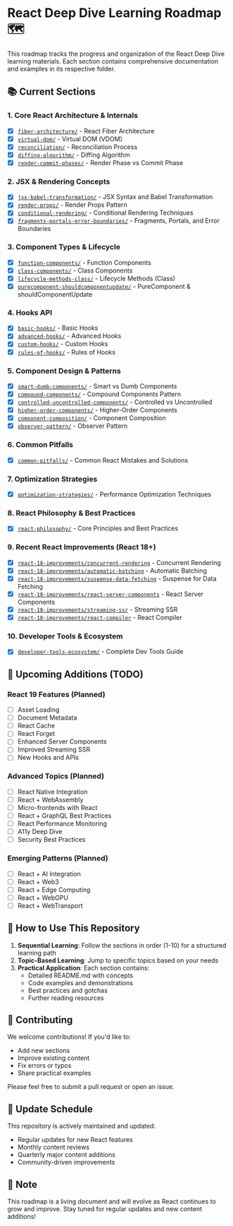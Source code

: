 # React Deep Dive Learning Roadmap 🗺️

This roadmap tracks the progress and organization of the React Deep Dive learning materials. Each section contains comprehensive documentation and examples in its respective folder.

## 📚 Current Sections

### 1. Core React Architecture & Internals
- [x] [`fiber-architecture/`](./fiber-architecture) - React Fiber Architecture
- [x] [`virtual-dom/`](./virtual-dom) - Virtual DOM (VDOM)
- [x] [`reconciliation/`](./reconciliation) - Reconciliation Process
- [x] [`diffing-algorithm/`](./diffing-algorithm) - Diffing Algorithm
- [x] [`render-commit-phases/`](./render-commit-phases) - Render Phase vs Commit Phase

### 2. JSX & Rendering Concepts
- [x] [`jsx-babel-transformation/`](./jsx-babel-transformation) - JSX Syntax and Babel Transformation
- [x] [`render-props/`](./render-props) - Render Props Pattern
- [x] [`conditional-rendering/`](./conditional-rendering) - Conditional Rendering Techniques
- [x] [`fragments-portals-error-boundaries/`](./fragments-portals-error-boundaries) - Fragments, Portals, and Error Boundaries

### 3. Component Types & Lifecycle
- [x] [`function-components/`](./function-components) - Function Components
- [x] [`class-components/`](./class-components) - Class Components
- [x] [`lifecycle-methods-class/`](./lifecycle-methods-class) - Lifecycle Methods (Class)
- [x] [`purecomponent-shouldcomponentupdate/`](./purecomponent-shouldcomponentupdate) - PureComponent & shouldComponentUpdate

### 4. Hooks API
- [x] [`basic-hooks/`](./basic-hooks) - Basic Hooks
- [x] [`advanced-hooks/`](./advanced-hooks) - Advanced Hooks
- [x] [`custom-hooks/`](./custom-hooks) - Custom Hooks
- [x] [`rules-of-hooks/`](./rules-of-hooks) - Rules of Hooks

### 5. Component Design & Patterns
- [x] [`smart-dumb-components/`](./smart-dumb-components) - Smart vs Dumb Components
- [x] [`compound-components/`](./compound-components) - Compound Components Pattern
- [x] [`controlled-uncontrolled-components/`](./controlled-uncontrolled-components) - Controlled vs Uncontrolled
- [x] [`higher-order-components/`](./higher-order-components) - Higher-Order Components
- [x] [`component-composition/`](./component-composition) - Component Composition
- [x] [`observer-pattern/`](./observer-pattern) - Observer Pattern

### 6. Common Pitfalls
- [x] [`common-pitfalls/`](./common-pitfalls) - Common React Mistakes and Solutions

### 7. Optimization Strategies
- [x] [`optimization-strategies/`](./optimization-strategies) - Performance Optimization Techniques

### 8. React Philosophy & Best Practices
- [x] [`react-philosophy/`](./react-philosophy) - Core Principles and Best Practices

### 9. Recent React Improvements (React 18+)
- [x] [`react-18-improvements/concurrent-rendering`](./react-18-improvements/concurrent-rendering) - Concurrent Rendering
- [x] [`react-18-improvements/automatic-batching`](./react-18-improvements/automatic-batching) - Automatic Batching
- [x] [`react-18-improvements/suspense-data-fetching`](./react-18-improvements/suspense-data-fetching) - Suspense for Data Fetching
- [x] [`react-18-improvements/react-server-components`](./react-18-improvements/react-server-components) - React Server Components
- [x] [`react-18-improvements/streaming-ssr`](./react-18-improvements/streaming-ssr) - Streaming SSR
- [x] [`react-18-improvements/react-compiler`](./react-18-improvements/react-compiler) - React Compiler

### 10. Developer Tools & Ecosystem
- [x] [`developer-tools-ecosystem/`](./developer-tools-ecosystem) - Complete Dev Tools Guide

## 🚀 Upcoming Additions (TODO)

### React 19 Features (Planned)
- [ ] Asset Loading
- [ ] Document Metadata
- [ ] React Cache
- [ ] React Forget
- [ ] Enhanced Server Components
- [ ] Improved Streaming SSR
- [ ] New Hooks and APIs

### Advanced Topics (Planned)
- [ ] React Native Integration
- [ ] React + WebAssembly
- [ ] Micro-frontends with React
- [ ] React + GraphQL Best Practices
- [ ] React Performance Monitoring
- [ ] A11y Deep Dive
- [ ] Security Best Practices

### Emerging Patterns (Planned)
- [ ] React + AI Integration
- [ ] React + Web3
- [ ] React + Edge Computing
- [ ] React + WebGPU
- [ ] React + WebTransport

## 📖 How to Use This Repository

1. **Sequential Learning**: Follow the sections in order (1-10) for a structured learning path
2. **Topic-Based Learning**: Jump to specific topics based on your needs
3. **Practical Application**: Each section contains:
   - Detailed README.md with concepts
   - Code examples and demonstrations
   - Best practices and gotchas
   - Further reading resources

## 🤝 Contributing

We welcome contributions! If you'd like to:
- Add new sections
- Improve existing content
- Fix errors or typos
- Share practical examples

Please feel free to submit a pull request or open an issue.

## 📅 Update Schedule

This repository is actively maintained and updated:
- Regular updates for new React features
- Monthly content reviews
- Quarterly major content additions
- Community-driven improvements

## 📝 Note

This roadmap is a living document and will evolve as React continues to grow and improve. Stay tuned for regular updates and new content additions! 